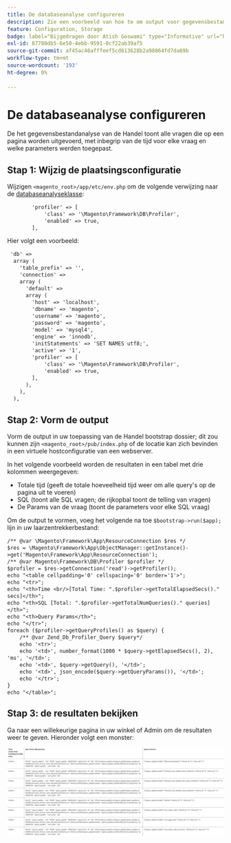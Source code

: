 ```yaml
---
title: De databaseanalyse configureren
description: Zie een voorbeeld van hoe te om output voor gegevensbestand te vormen profiler.
feature: Configuration, Storage
badge: label="Bijgedragen door Atish Goswami" type="Informative" url="https://github.com/atishgoswami" tooltip="Atish Goswami"
exl-id: 87780db5-6e50-4ebb-9591-0cf22ab39af5
source-git-commit: af45ac46afffeef5cd613628b2a98864fd7da69b
workflow-type: tm+mt
source-wordcount: '193'
ht-degree: 0%

---
```


# De databaseanalyse configureren

De het gegevensbestandanalyse van de Handel toont alle vragen die op een pagina worden uitgevoerd, met inbegrip van de tijd voor elke vraag en welke parameters werden toegepast.

## Stap 1: Wijzig de plaatsingsconfiguratie

Wijzigen `<magento_root>/app/etc/env.php` om de volgende verwijzing naar de [databaseanalyseklasse](https://github.com/magento/magento2/tree/2.4/lib/internal/Magento/Framework/DB/Profiler.php):

```php?start_inline=1
        'profiler' => [
            'class' => '\Magento\Framework\DB\Profiler',
            'enabled' => true,
        ],
```

Hier volgt een voorbeeld:

```php?start_inline=1
 'db' =>
  array (
    'table_prefix' => '',
    'connection' =>
    array (
      'default' =>
      array (
        'host' => 'localhost',
        'dbname' => 'magento',
        'username' => 'magento',
        'password' => 'magento',
        'model' => 'mysql4',
        'engine' => 'innodb',
        'initStatements' => 'SET NAMES utf8;',
        'active' => '1',
        'profiler' => [
            'class' => '\Magento\Framework\DB\Profiler',
            'enabled' => true,
        ],
      ),
    ),
  ),
```

## Stap 2: Vorm de output

Vorm de output in uw toepassing van de Handel bootstrap dossier; dit zou kunnen zijn `<magento_root>/pub/index.php` of de locatie kan zich bevinden in een virtuele hostconfiguratie van een webserver.

In het volgende voorbeeld worden de resultaten in een tabel met drie kolommen weergegeven:

- Totale tijd (geeft de totale hoeveelheid tijd weer om alle query&#39;s op de pagina uit te voeren)
- SQL (toont alle SQL vragen; de rijkopbal toont de telling van vragen)
- De Params van de vraag (toont de parameters voor elke SQL vraag)

Om de output te vormen, voeg het volgende na toe `$bootstrap->run($app);` lijn in uw laarzentrekkerbestand:

```php?start_inline=1
/** @var \Magento\Framework\App\ResourceConnection $res */
$res = \Magento\Framework\App\ObjectManager::getInstance()->get('Magento\Framework\App\ResourceConnection');
/** @var Magento\Framework\DB\Profiler $profiler */
$profiler = $res->getConnection('read')->getProfiler();
echo "<table cellpadding='0' cellspacing='0' border='1'>";
echo "<tr>";
echo "<th>Time <br/>[Total Time: ".$profiler->getTotalElapsedSecs()." secs]</th>";
echo "<th>SQL [Total: ".$profiler->getTotalNumQueries()." queries]</th>";
echo "<th>Query Params</th>";
echo "</tr>";
foreach ($profiler->getQueryProfiles() as $query) {
    /** @var Zend_Db_Profiler_Query $query*/
    echo '<tr>';
    echo '<td>', number_format(1000 * $query->getElapsedSecs(), 2), 'ms', '</td>';
    echo '<td>', $query->getQuery(), '</td>';
    echo '<td>', json_encode($query->getQueryParams()), '</td>';
    echo '</tr>';
}
echo "</table>";
```

## Stap 3: de resultaten bekijken

Ga naar een willekeurige pagina in uw winkel of Admin om de resultaten weer te geven. Hieronder volgt een monster:

![Voorbeeld van databaseanalyseresultaten](../../assets/configuration/db-profiler-results.png)
